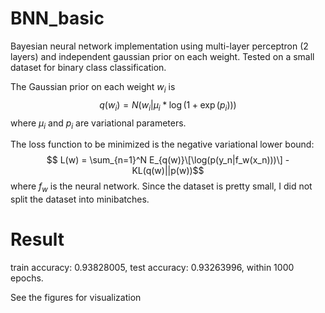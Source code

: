 <script type="text/javascript" async
  src="https://cdn.mathjax.org/mathjax/latest/MathJax.js?config=TeX-MML-AM_CHTML">
</script>

# BNN_basic
Bayesian neural network implementation using multi-layer perceptron (2 layers) and independent gaussian prior on each weight. Tested on a small dataset for binary class classification. 

The Gaussian prior on each weight $w_i$ is $$q(w_i) = N(w_i|\mu_i*\log(1+\exp(p_i)))$$ where $\mu_i$ and $p_i$ are variational parameters.

The loss function to be minimized is the negative variational lower bound:
$$ L(w) = \sum_{n=1}^N E_{q(w)}\[\log(p(y_n|f_w(x_n)))\] - KL(q(w)||p(w))$$
where $f_w$ is the neural network. Since the dataset is pretty small, I did not split the dataset into minibatches. 

# Result
train accuracy:  0.93828005, 
test accuracy:  0.93263996, 
within 1000 epochs. 

See the figures for visualization
